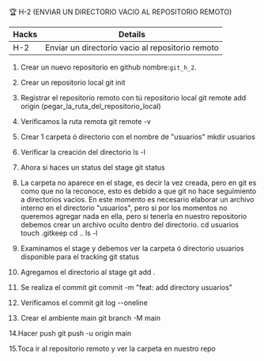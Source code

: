 🏆 H-2 (ENVIAR UN DIRECTORIO VACIO AL REPOSITORIO REMOTO)

| Hacks   | Details |
|----------|------|
| H-2	    | 	Enviar un directorio vacio al repositorio remoto   |

1. Crear un nuevo repositorio en github nombre:`git_h_2`.

2. Crear un repositorio local
git init

3. Registrar el repositorio remoto con tú repositorio local
git remote add origin (pegar_la_ruta_del_repositorio_local)

4. Verificamos la ruta remota
git remote -v

5. Crear 1 carpeta ó directorio con el nombre de "usuarios"
mkdir usuarios

6. Verificar la creación del directorio
ls -l

7. Ahora si haces un status del stage
git status

8. La carpeta no aparece en el stage, es decir la vez creada, pero en git es como que no la reconoce, esto es debido a que git no hace seguimiento a directorios vacios.
En este momento es necesario elaborar un archivo interno en el directorio "usuarios", pero si por los momentos no queremos agregar nada en ella, pero si tenerla en nuestro repositorio debemos crear un archivo oculto dentro del directorio.
cd usuarios
touch .gitkeep
cd ..
ls -l

9. Examinamos el stage y debemos ver la carpeta ó directorio usuarios disponible para el tracking
git status

10. Agregamos el directorio al stage
git add .

11. Se realiza el commit
git commit -m "feat: add directory usuarios"

12. Verificamos el commit
git log --oneline

13. Crear el ambiente main
git branch -M main

14.Hacer push
git push -u origin main

15.Toca ir al repositorio remoto y ver la carpeta en nuestro repo

